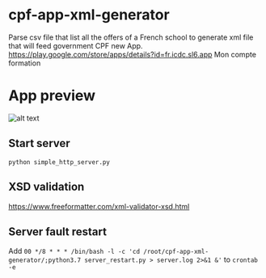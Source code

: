# cpf-app-xml-generator
Parse csv file that list all the offers of a French school to generate xml file that will feed government CPF new App. https://play.google.com/store/apps/details?id=fr.icdc.sl6.app Mon compte formation

# App preview
![alt text](https://raw.githubusercontent.com/73k05/cpf-app-xml-generator/blob/master/Screenshot%202020-01-10%20at%2012.49.01.png)

## Start server
```python simple_http_server.py```

## XSD validation
https://www.freeformatter.com/xml-validator-xsd.html

## Server fault restart
Add ```00 */8 * * * /bin/bash -l -c 'cd /root/cpf-app-xml-generator/;python3.7 server_restart.py > server.log 2>&1 &'``` to ```crontab -e```
